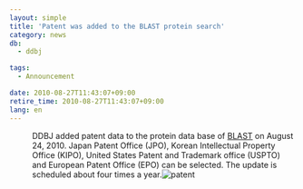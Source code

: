 ```yaml
---
layout: simple
title: 'Patent was added to the BLAST protein search'
category: news
db:
  - ddbj

tags:
  - Announcement

date: 2010-08-27T11:43:07+09:00
retire_time: 2010-08-27T11:43:07+09:00
lang: en
---
```


<dl>
    <dd>DDBJ added patent data to the protein data base of <a href="http://blast.ddbj.nig.ac.jp/top-e.html">BLAST</a> on August 24, 2010. Japan Patent Office (JPO), Korean Intellectual Property Office (KIPO), United States Patent and Trademark office (USPTO) and European Patent Office (EPO) can be selected. The update is scheduled about four times a year.<img src="{{ site.baseurl }}/assets/images/news/BLAST-patent100825-e.jpg" border="0" alt="patent"> </dd>
</dl> 
<!-- ########## end one news -->
<!-- ########## start one news -->
